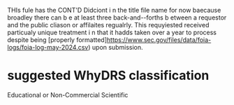 THIs fule  has  the  CONT'D  Didciont i n  the  title  file name  for now baecause broadley  there  can b e at least three back-and--forths b etween a requestor and the public cliason or  affilaites  regualrly. This  requyiested received particualy  unique  treatment i n that  it hadds taken  over  a year  to process despite being [properly  formatted]https://www.sec.gov/files/data/foia-logs/foia-log-may-2024.csv) upon submission.





#  suggested  WhyDRS classification
Educational or Non-Commercial Scientific
